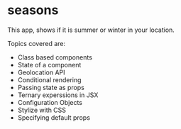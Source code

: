 # seasons

This app, shows if it is summer or winter in your location.

Topics covered are:
* Class based components
* State of a component
* Geolocation API
* Conditional rendering
* Passing state as props
* Ternary experssions in JSX
* Configuration Objects
* Stylize with CSS
* Specifying default props